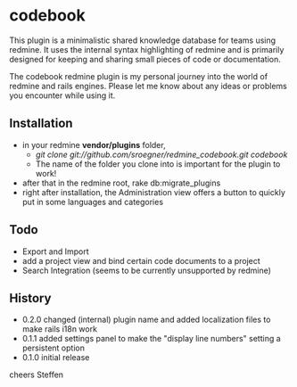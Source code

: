 # codebook

This plugin is a minimalistic shared knowledge database for teams using redmine.
It uses the internal syntax highlighting of redmine and is primarily designed for keeping and sharing small 
pieces of code or documentation.

The codebook redmine plugin is my personal journey into the world of redmine and rails engines.
Please let me know about any ideas or problems you encounter while using it.

## Installation

* in your redmine **vendor/plugins** folder, 
    * _git clone git://github.com/sroegner/redmine_codebook.git codebook_
    * The name of the folder you clone into is important for the plugin to work!
* after that in the redmine root, rake db:migrate_plugins 
* right after installation, the Administration view offers a button to quickly put in some languages and categories

## Todo

* Export and Import
* add a project view and bind certain code documents to a project
* Search Integration (seems to be currently unsupported by redmine)

## History

* 0.2.0 changed (internal) plugin name and added localization files to make rails i18n work
* 0.1.1 added settings panel to make the "display line numbers" setting a persistent option
* 0.1.0 initial release

cheers
Steffen
